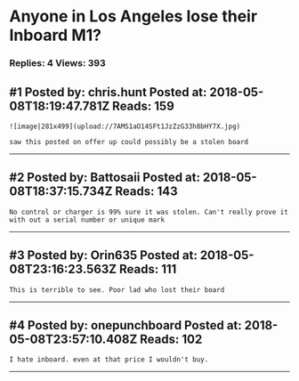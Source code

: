 # Anyone in Los Angeles lose their Inboard M1?

### Replies: 4 Views: 393

## \#1 Posted by: chris.hunt Posted at: 2018-05-08T18:19:47.781Z Reads: 159

```
![image|281x499](upload://7AMS1aO14SFt1JzZzG33h8bHY7X.jpg)

saw this posted on offer up could possibly be a stolen board
```

---
## \#2 Posted by: Battosaii Posted at: 2018-05-08T18:37:15.734Z Reads: 143

```
No control or charger is 99% sure it was stolen. Can't really prove it with out a serial number or unique mark
```

---
## \#3 Posted by: Orin635 Posted at: 2018-05-08T23:16:23.563Z Reads: 111

```
This is terrible to see. Poor lad who lost their board
```

---
## \#4 Posted by: onepunchboard Posted at: 2018-05-08T23:57:10.408Z Reads: 102

```
I hate inboard. even at that price I wouldn't buy.
```

---
